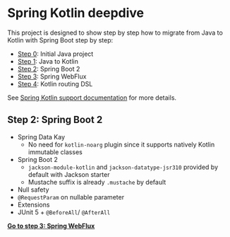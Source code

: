 # Spring Kotlin deepdive

This project is designed to show step by step how to migrate from Java to Kotlin with
Spring Boot step by step:
 * [Step 0](https://github.com/sdeleuze/spring-kotlin-deepdive/): Initial Java project
 * [Step 1](https://github.com/sdeleuze/spring-kotlin-deepdive/tree/step1): Java to Kotlin
 * [Step 2](https://github.com/sdeleuze/spring-kotlin-deepdive/tree/step2): Spring Boot 2
 * [Step 3](https://github.com/sdeleuze/spring-kotlin-deepdive/tree/step3): Spring WebFlux
 * [Step 4](https://github.com/sdeleuze/spring-kotlin-deepdive/tree/step4): Kotlin routing DSL
 
See [Spring Kotlin support documentation](https://docs.spring.io/spring/docs/current/spring-framework-reference/languages.html#kotlin) for more details.
 
## Step 2: Spring Boot 2

* Spring Data Kay
	* No need for `kotlin-noarg` plugin since it supports natively Kotlin immutable classes
* Spring Boot 2
	* `jackson-module-kotlin` and `jackson-datatype-jsr310` provided by default with Jackson starter
	* Mustache suffix is already `.mustache` by default
* Null safety
* `@RequestParam` on nullable parameter
* Extensions
* JUnit 5 + `@BeforeAll`/ `@AfterAll`

**[Go to step 3: Spring WebFlux](https://github.com/sdeleuze/spring-kotlin-deepdive/tree/step3)**
